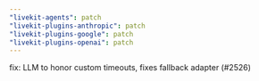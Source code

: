 ```yaml
---
"livekit-agents": patch
"livekit-plugins-anthropic": patch
"livekit-plugins-google": patch
"livekit-plugins-openai": patch
---
```


fix: LLM to honor custom timeouts, fixes fallback adapter (#2526)
